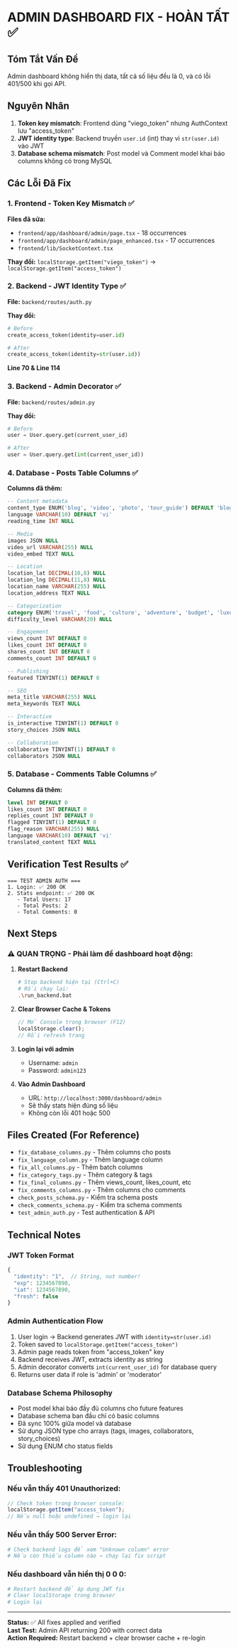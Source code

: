 # ADMIN DASHBOARD FIX - HOÀN TẤT ✅

## Tóm Tắt Vấn Đề

Admin dashboard không hiển thị data, tất cả số liệu đều là 0, và có lỗi 401/500 khi gọi API.

## Nguyên Nhân

1. **Token key mismatch**: Frontend dùng "viego_token" nhưng AuthContext lưu "access_token"
2. **JWT identity type**: Backend truyền `user.id` (int) thay vì `str(user.id)` vào JWT
3. **Database schema mismatch**: Post model và Comment model khai báo columns không có trong MySQL

## Các Lỗi Đã Fix

### 1. Frontend - Token Key Mismatch ✅

**Files đã sửa:**

- `frontend/app/dashboard/admin/page.tsx` - 18 occurrences
- `frontend/app/dashboard/admin/page_enhanced.tsx` - 17 occurrences
- `frontend/lib/SocketContext.tsx`

**Thay đổi:** `localStorage.getItem("viego_token")` → `localStorage.getItem("access_token")`

### 2. Backend - JWT Identity Type ✅

**File:** `backend/routes/auth.py`

**Thay đổi:**

```python
# Before
create_access_token(identity=user.id)

# After
create_access_token(identity=str(user.id))
```

**Line 70 & Line 114**

### 3. Backend - Admin Decorator ✅

**File:** `backend/routes/admin.py`

**Thay đổi:**

```python
# Before
user = User.query.get(current_user_id)

# After
user = User.query.get(int(current_user_id))
```

### 4. Database - Posts Table Columns ✅

**Columns đã thêm:**

```sql
-- Content metadata
content_type ENUM('blog', 'video', 'photo', 'tour_guide') DEFAULT 'blog'
language VARCHAR(10) DEFAULT 'vi'
reading_time INT NULL

-- Media
images JSON NULL
video_url VARCHAR(255) NULL
video_embed TEXT NULL

-- Location
location_lat DECIMAL(10,8) NULL
location_lng DECIMAL(11,8) NULL
location_name VARCHAR(255) NULL
location_address TEXT NULL

-- Categorization
category ENUM('travel', 'food', 'culture', 'adventure', 'budget', 'luxury') DEFAULT 'travel'
difficulty_level VARCHAR(20) NULL

-- Engagement
views_count INT DEFAULT 0
likes_count INT DEFAULT 0
shares_count INT DEFAULT 0
comments_count INT DEFAULT 0

-- Publishing
featured TINYINT(1) DEFAULT 0

-- SEO
meta_title VARCHAR(255) NULL
meta_keywords TEXT NULL

-- Interactive
is_interactive TINYINT(1) DEFAULT 0
story_choices JSON NULL

-- Collaboration
collaborative TINYINT(1) DEFAULT 0
collaborators JSON NULL
```

### 5. Database - Comments Table Columns ✅

**Columns đã thêm:**

```sql
level INT DEFAULT 0
likes_count INT DEFAULT 0
replies_count INT DEFAULT 0
flagged TINYINT(1) DEFAULT 0
flag_reason VARCHAR(255) NULL
language VARCHAR(10) DEFAULT 'vi'
translated_content TEXT NULL
```

## Verification Test Results ✅

```
=== TEST ADMIN AUTH ===
1. Login: ✅ 200 OK
2. Stats endpoint: ✅ 200 OK
   - Total Users: 17
   - Total Posts: 2
   - Total Comments: 0
```

## Next Steps

### ⚠️ QUAN TRỌNG - Phải làm để dashboard hoạt động:

1. **Restart Backend**

   ```bash
   # Stop backend hiện tại (Ctrl+C)
   # Rồi chạy lại:
   .\run_backend.bat
   ```

2. **Clear Browser Cache & Tokens**

   ```javascript
   // Mở Console trong browser (F12)
   localStorage.clear();
   // Rồi refresh trang
   ```

3. **Login lại với admin**

   - Username: `admin`
   - Password: `admin123`

4. **Vào Admin Dashboard**
   - URL: `http://localhost:3000/dashboard/admin`
   - Sẽ thấy stats hiện đúng số liệu
   - Không còn lỗi 401 hoặc 500

## Files Created (For Reference)

- `fix_database_columns.py` - Thêm columns cho posts
- `fix_language_column.py` - Thêm language column
- `fix_all_columns.py` - Thêm batch columns
- `fix_category_tags.py` - Thêm category & tags
- `fix_final_columns.py` - Thêm views_count, likes_count, etc
- `fix_comments_columns.py` - Thêm columns cho comments
- `check_posts_schema.py` - Kiểm tra schema posts
- `check_comments_schema.py` - Kiểm tra schema comments
- `test_admin_auth.py` - Test authentication & API

## Technical Notes

### JWT Token Format

```javascript
{
  "identity": "1",  // String, not number!
  "exp": 1234567890,
  "iat": 1234567890,
  "fresh": false
}
```

### Admin Authentication Flow

1. User login → Backend generates JWT with `identity=str(user.id)`
2. Token saved to `localStorage.getItem("access_token")`
3. Admin page reads token from "access_token" key
4. Backend receives JWT, extracts identity as string
5. Admin decorator converts `int(current_user_id)` for database query
6. Returns user data if role is 'admin' or 'moderator'

### Database Schema Philosophy

- Post model khai báo đầy đủ columns cho future features
- Database schema ban đầu chỉ có basic columns
- Đã sync 100% giữa model và database
- Sử dụng JSON type cho arrays (tags, images, collaborators, story_choices)
- Sử dụng ENUM cho status fields

## Troubleshooting

### Nếu vẫn thấy 401 Unauthorized:

```javascript
// Check token trong browser console:
localStorage.getItem("access_token");
// Nếu null hoặc undefined → login lại
```

### Nếu vẫn thấy 500 Server Error:

```python
# Check backend logs để xem "Unknown column" error
# Nếu còn thiếu column nào → chạy lại fix script
```

### Nếu dashboard vẫn hiển thị 0 0 0:

```bash
# Restart backend để áp dụng JWT fix
# Clear localStorage trong browser
# Login lại
```

---

**Status:** ✅ All fixes applied and verified  
**Last Test:** Admin API returning 200 with correct data  
**Action Required:** Restart backend + clear browser cache + re-login
